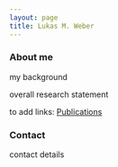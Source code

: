 ```yaml
---
layout: page
title: Lukas M. Weber
---
```



### About me

my background


overall research statement


to add links: [Publications](pages/publications.html)



### Contact

contact details


